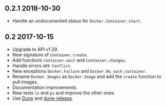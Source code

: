 0.2.1 2018-10-30
----------------

- Handle an undocumented status for `Docker.Container.start`.

0.2 2017-10-15
--------------

- Upgrade to API v1.29.
- New signature of `Container.create`.
- Add functions `Container.wait` and `Container.changes`.
- Handle errors `409 Conflict`.
- New exceptions `Docker.Failure` and `Docker.No_such_container`.
- Rename `Docker.Images` as `Docker.Image` and add the `create`
  function to pull images.
- Documentation improvements.
- New tests `ls` and `ps` and improve the other ones.
- Use [Dune](https://github.com/ocaml/dune) and
  [dune-release](https://github.com/samoht/dune-release).


